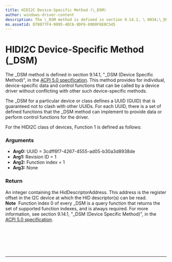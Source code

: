 ```yaml
---
title: HIDI2C Device-Specific Method (\_DSM)
author: windows-driver-content
description: The \_DSM method is defined in section 9.14.1, \ 0034;\_DSM (Device Specific Method) \ 0034;, in the ACPI 5.0 specification.
ms.assetid: D78077F4-9995-4DC6-9DF6-89D0F8E0C545
---
```


# HIDI2C Device-Specific Method (\_DSM)


The \_DSM method is defined in section 9.14.1, "\_DSM (Device Specific Method)", in the [ACPI 5.0 specification](http://www.acpi.info). This method provides for individual, device-specific data and control functions that can be called by a device driver without conflicting with other such device-specific methods.

The \_DSM for a particular device or class defines a UUID (GUID) that is guaranteed not to clash with other UUIDs. For each UUID, there is a set of defined functions that the \_DSM method can implement to provide data or perform control functions for the driver.

For the HIDI2C class of devices, Function 1 is defined as follows:

### Arguments

-   **Arg0:** UUID = 3cdff6f7-4267-4555-ad05-b30a3d8938de
-   **Arg1:** Revision ID = 1
-   **Arg2:** Function index = 1
-   **Arg3:** None

### Return

An integer containing the HidDescriptorAddress. This address is the register offset in the I2C device at which the HID descriptor(s) can be read.
**Note**  Function index 0 of every \_DSM is a query function that returns the set of supported function indexes, and is always required. For more information, see section 9.14.1, "\_DSM (Device Specific Method)", in the [ACPI 5.0 specification](http://www.acpi.info).

 

 

 


--------------------


